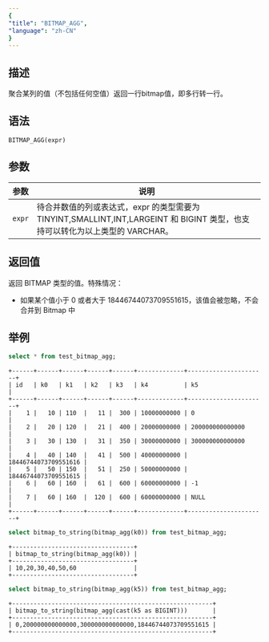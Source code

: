 ```yaml
---
{
"title": "BITMAP_AGG",
"language": "zh-CN"
}
---
```


<!-- 
Licensed to the Apache Software Foundation (ASF) under one
or more contributor license agreements.  See the NOTICE file
distributed with this work for additional information
regarding copyright ownership.  The ASF licenses this file
to you under the Apache License, Version 2.0 (the
"License"); you may not use this file except in compliance
with the License.  You may obtain a copy of the License at

  http://www.apache.org/licenses/LICENSE-2.0

Unless required by applicable law or agreed to in writing,
software distributed under the License is distributed on an
"AS IS" BASIS, WITHOUT WARRANTIES OR CONDITIONS OF ANY
KIND, either express or implied.  See the License for the
specific language governing permissions and limitations
under the License.
-->

## 描述

聚合某列的值（不包括任何空值）返回一行bitmap值，即多行转一行。

## 语法

`BITMAP_AGG(expr)`

## 参数

| 参数 | 说明 |
| -- | -- |
| `expr` |待合并数值的列或表达式，expr 的类型需要为 TINYINT,SMALLINT,INT,LARGEINT 和 BIGINT 类型，也支持可以转化为以上类型的 VARCHAR。 |

## 返回值

返回 BITMAP 类型的值。特殊情况：

- 如果某个值小于 0 或者大于 18446744073709551615，该值会被忽略，不会合并到 Bitmap 中

## 举例

```sql
select * from test_bitmap_agg;
```

```text
+------+------+------+------+------+-------------+----------------------+
| id   | k0   | k1   | k2   | k3   | k4          | k5                   |
+------+------+------+------+------+-------------+----------------------+
|    1 |   10 | 110  |   11 |  300 | 10000000000 | 0                    |
|    2 |   20 | 120  |   21 |  400 | 20000000000 | 200000000000000      |
|    3 |   30 | 130  |   31 |  350 | 30000000000 | 300000000000000      |
|    4 |   40 | 140  |   41 |  500 | 40000000000 | 18446744073709551616 |
|    5 |   50 | 150  |   51 |  250 | 50000000000 | 18446744073709551615 |
|    6 |   60 | 160  |   61 |  600 | 60000000000 | -1                   |
|    7 |   60 | 160  |  120 |  600 | 60000000000 | NULL                 |
+------+------+------+------+------+-------------+----------------------+
```

```sql
select bitmap_to_string(bitmap_agg(k0)) from test_bitmap_agg;
```

```text
+----------------------------------+
| bitmap_to_string(bitmap_agg(k0)) |
+----------------------------------+
| 10,20,30,40,50,60                |
+----------------------------------+
```

```sql
select bitmap_to_string(bitmap_agg(k5)) from test_bitmap_agg;
```

```text
+--------------------------------------------------------+
| bitmap_to_string(bitmap_agg(cast(k5 as BIGINT)))       |
+--------------------------------------------------------+
| 0,200000000000000,300000000000000,18446744073709551615 |
+--------------------------------------------------------+
```
